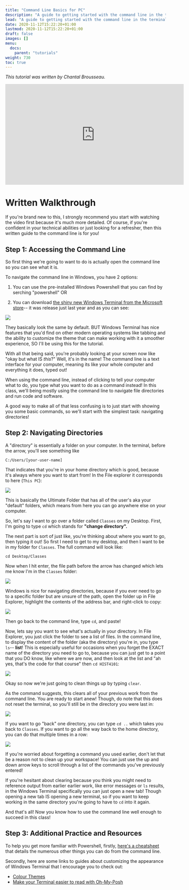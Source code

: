 ```yaml
---
title: "Command Line Basics for PC"
description: "A guide to getting started with the command line in the terminal on a PC."
lead: "A guide to getting started with the command line in the terminal on a PC."
date: 2020-11-12T15:22:20+01:00
lastmod: 2020-11-12T15:22:20+01:00
draft: false
images: []
menu:
  docs:
    parent: "tutorials"
weight: 730
toc: true
---
```


_This tutorial was written by Chantal Brousseau._

<iframe width="560" height="315" src="https://www.youtube.com/embed/nmZpVYRJFzg" frameborder="0" allow="accelerometer; autoplay; clipboard-write; encrypted-media; gyroscope; picture-in-picture" allowfullscreen></iframe>

# Written Walkthrough

If you're brand new to this, I strongly recommend you start with watching the video first because it's much more detailed. Of course, if you're confident in your technical abilities or just looking for a refresher, then this written guide to the command line is for you!

## Step 1: Accessing the Command Line

So first thing we're going to want to do is actually open the command line so you can see what it is.

To navigate the command line in Windows, you have 2 options:

1) You can use the pre-installed Windows Powershell that you can find by serching "powershell" OR

2) You can download [the shiny new Windows Terminal from the Microsoft store](https://www.microsoft.com/en-ca/p/windows-terminal/9n0dx20hk701?activetab=pivot:overviewtab)-- it was release just last year and as you can see:

![](/images/command-line/cmdlnw1.png)

They basically look the same by default. BUT Windows Terminal has nice features that you'd find on other modern operating systems like tabbing and the ability to customize the theme that can make working with it a smoother experience, SO I'll be using this for the tutorial.

With all that being said, you're probably looking at your screen now like "okay but what IS *this*?" Well, it's in the name! The command line is a text interface for your computer, meaning its like your whole computer and everything it does, typed out!

When using the command line, instead of clicking to tell your computer what to do, you type what you want to do as a command instead! In this class, we'll being mostly using the command line to navigate file directories and run code and software.

A good way to make all of that less confusing is to just start with showing you some basic commands, so we'll start with the simplest task: navigating directories!

## Step 2: Navigating Directories

A "directory" is essentially a folder on your computer. In the terminal, before the arrow, you'll see something like

```
C:/Users/[your-user-name]
```

That indicates that you're in your home directory which is good, because it's always where you want to start from! In the File explorer it corresponds to here (`This PC`):

![](/images/command-line/cmdlnw2.png)

This is basically the Ultimate Folder that has all of the user's aka your "default" folders, which means from here you can go anywhere else on your computer.

So, let's say I want to go over a folder called `Classes` on my Desktop. First, I'm going to type `cd` which stands for **"change directory".**

The next part is sort of just like, you're thinking about where you want to go, then typing it out! So first I need to get to my desktop, and then I want to be in my folder for `Classes`. The full command will look like:

```
cd Desktop/Classes
```

Now when I hit enter, the file path before the arrow has changed which lets me know I'm in the `Classes` folder:

![](/images/command-line/cmdlnw3.png)

Windows is nice for navigating directories, because if you ever need to go to a specific folder but are unsure of the path, open the folder up in File Explorer, highlight the contents of the address bar, and right-click to copy:

![](/images/command-line/cmdlnw4.png)

Then go back to the command line, type `cd`, and paste!

Now, lets say you want to see what's actually in your directory. In File Explorer, you just click the folder to see a list of files. In the command line, to display the content of the folder (aka the directory) you're in, you type `ls`-- **list**! This is especially useful for occasions when you forget the EXACT name of the directory you need to go to, because you can just get to a point that you DO know, like where we are now, and then look at the list and "ah yes, that's the code for that course" then `cd HIST4101`:

![](/images/command-line/cmdlnw5.png)

Okay so now we're just going to clean things up by typing `clear`.

As the command suggests, this clears all of your previous work from the command line. You are ready to start anew! Though, do note that this does not reset the terminal, so you'll still be in the directory you were last in:

![](/images/command-line/cmdlnw6.png)

 If you want to go "back" one directory, you can type `cd ..` which takes you back to `Classes`. If you want to go all the way back to the home directory, you can do that multiple times in a row:

 ![](/images/command-line/cmdlnw7.png)

If you're worried about forgetting a command you used earlier, don't let that be a reason not to clean up your workspace! You can just use the up and down arrow keys to scroll through a list of the commands you've previously entered!

If you're hesitant about clearing because you think you might need to reference output from earlier earlier work, like error messages or `ls` results, in the Windows Terminal specifically you can just open a new tab! Though opening a new tab IS opening a new terminal, so if you want to keep working in the same directory you're going to have to `cd` into it again.

And that's all! Now you know how to use the command line well enough to succeed in this class!

## Step 3: Additional Practice and Resources

To help you get more familiar with Powershell, firstly, [here's a cheatsheet](https://www.comparitech.com/net-admin/powershell-cheat-sheet/) that details the numerous other things you can do from the command line.

Secondly, here are some links to guides about customizing the appearance of Windows Terminal that I encourage you to check out:

- [Colour Themes](https://windowsterminalthemes.dev/)
- [Make your Terminal easier to read with Oh-My-Posh](https://github.com/JanDeDobbeleer/oh-my-posh)
